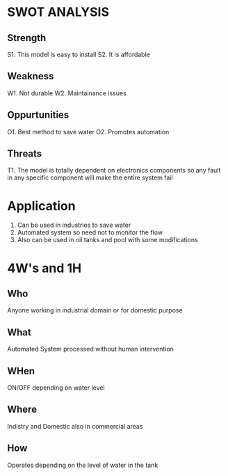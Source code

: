 # SWOT ANALYSIS 

## Strength
S1. This model is easy to install
S2. It is affordable

## Weakness
W1. Not durable
W2. Maintainance issues

## Oppurtunities
O1. Best method to save water
O2. Promotes automation

## Threats
T1. The model is totally dependent on electronics components so any fault in any specific component will make the entire system fail

# Application
1. Can be used in industries to save water
2. Automated system so need not to monitor the flow
3. Also can be used in oil tanks and pool with some modifications

# 4W's and 1H

## Who
Anyone working in industrial domain or for domestic purpose

## What
Automated System processed without human intervention

## WHen
ON/OFF depending on water level

## Where
Indistry and Domestic also in commercial areas

## How
Operates depending on the level of water in the tank


